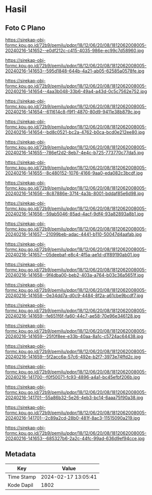 # Hasil

## Foto C Plano

https://sirekap-obj-formc.kpu.go.id/72b9/pemilu/pdpr/18/12/06/20/08/1812062008005-20240216-141652--e0df212c-c415-4035-986e-ec99c7d58960.jpg

https://sirekap-obj-formc.kpu.go.id/72b9/pemilu/pdpr/18/12/06/20/08/1812062008005-20240216-141653--595d1848-644b-4a21-ab05-62585a0578fe.jpg

https://sirekap-obj-formc.kpu.go.id/72b9/pemilu/pdpr/18/12/06/20/08/1812062008005-20240216-141654--4aa3b048-33b6-49a4-a43d-0c5c7562e752.jpg

https://sirekap-obj-formc.kpu.go.id/72b9/pemilu/pdpr/18/12/06/20/08/1812062008005-20240216-141654--611614c8-f9f1-4870-80d9-9411e38b879c.jpg

https://sirekap-obj-formc.kpu.go.id/72b9/pemilu/pdpr/18/12/06/20/08/1812062008005-20240216-141654--bd8c0521-bc2a-4762-b0ca-bcd0e212ee80.jpg

https://sirekap-obj-formc.kpu.go.id/72b9/pemilu/pdpr/18/12/06/20/08/1812062008005-20240216-141655--786ef2d2-8eb7-4e4c-b725-773770c77da5.jpg

https://sirekap-obj-formc.kpu.go.id/72b9/pemilu/pdpr/18/12/06/20/08/1812062008005-20240216-141655--8c480152-1076-4166-9aa0-eda082c3bcdf.jpg

https://sirekap-obj-formc.kpu.go.id/72b9/pemilu/pdpr/18/12/06/20/08/1812062008005-20240216-141656--8c87886e-37f4-4a3b-8001-bddaf85e6d98.jpg

https://sirekap-obj-formc.kpu.go.id/72b9/pemilu/pdpr/18/12/06/20/08/1812062008005-20240216-141656--59ab5046-85ad-4acf-9df4-93a82893a8b1.jpg

https://sirekap-obj-formc.kpu.go.id/72b9/pemilu/pdpr/18/12/06/20/08/1812062008005-20240216-141657--21099beb-adac-4441-b110-50047d4aafab.jpg

https://sirekap-obj-formc.kpu.go.id/72b9/pemilu/pdpr/18/12/06/20/08/1812062008005-20240216-141657--05deebaf-e8c4-4f5a-ae1d-d1f89190ab01.jpg

https://sirekap-obj-formc.kpu.go.id/72b9/pemilu/pdpr/18/12/06/20/08/1812062008005-20240216-141658--9f4dba00-beb2-403a-a764-b03c36a5651f.jpg

https://sirekap-obj-formc.kpu.go.id/72b9/pemilu/pdpr/18/12/06/20/08/1812062008005-20240216-141658--0e34dd7a-d0c9-4484-8f2a-a61cbe9bcdf7.jpg

https://sirekap-obj-formc.kpu.go.id/72b9/pemilu/pdpr/18/12/06/20/08/1812062008005-20240216-141659--fe651f6f-fa60-44c7-ae58-70e96e346128.jpg

https://sirekap-obj-formc.kpu.go.id/72b9/pemilu/pdpr/18/12/06/20/08/1812062008005-20240216-141659--25f0f8ee-e33b-40aa-8a1c-c5724ac64438.jpg

https://sirekap-obj-formc.kpu.go.id/72b9/pemilu/pdpr/18/12/06/20/08/1812062008005-20240216-141659--5f2acc6a-57c6-492e-b2f7-3973e74ffd2c.jpg

https://sirekap-obj-formc.kpu.go.id/72b9/pemilu/pdpr/18/12/06/20/08/1812062008005-20240216-141700--f0f50071-fc93-4896-a4a1-bc45efbf206b.jpg

https://sirekap-obj-formc.kpu.go.id/72b9/pemilu/pdpr/18/12/06/20/08/1812062008005-20240216-141701--55a86b32-5e26-4eb3-bc14-6aaa75f90a38.jpg

https://sirekap-obj-formc.kpu.go.id/72b9/pemilu/pdpr/18/12/06/20/08/1812062008005-20240216-141701--2c89a2cd-28b0-481f-8ac3-11515090a219.jpg

https://sirekap-obj-formc.kpu.go.id/72b9/pemilu/pdpr/18/12/06/20/08/1812062008005-20240216-141653--685327b6-2a2c-44fc-99ad-636d9ef94cce.jpg


## Metadata

| Key        | Value               |
| ---------- | ------------------- |
| Time Stamp | 2024-02-17 13:05:41 |
| Kode Dapil | 1802                |



